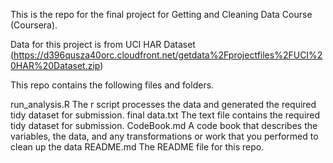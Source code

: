 This is the repo for the final project for Getting and Cleaning Data Course (Coursera).

Data for this project is from UCI HAR Dataset (https://d396qusza40orc.cloudfront.net/getdata%2Fprojectfiles%2FUCI%20HAR%20Dataset.zip)

This repo contains the following files and folders.

run_analysis.R The r script processes the data and generated the required tidy dataset for submission.
final data.txt The text file contains the required tidy dataset for submission.
CodeBook.md A code book that describes the variables, the data, and any transformations or work that you performed to clean up the data
README.md The README file for this repo.